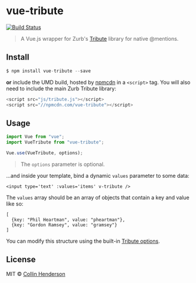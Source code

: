# vue-tribute

[![Build Status](https://travis-ci.org/syropian/vue-tribute.svg?branch=master)](https://travis-ci.org/syropian/vue-tribute)

> A Vue.js wrapper for Zurb's [Tribute](https://github.com/zurb/tribute) library for native @mentions.

## Install

```js
$ npm install vue-tribute --save
```

**or** include the UMD build, hosted by [npmcdn](https://npmcdn.com) in a `<script>` tag. You will also need to include the main Zurb Tribute library:

```js
<script src="js/tribute.js"></script>
<script src="//npmcdn.com/vue-tribute"></script>
```

## Usage

```js
import Vue from "vue";
import VueTribute from "vue-tribute";

Vue.use(VueTribute, options);
```

> The `options` parameter is optional.

...and inside your template, bind a dynamic `values` parameter to some data:

`<input type='text' :values='items' v-tribute />`

The `values` array should be an array of objects that contain a key and value like so:

```
[
  {key: "Phil Heartman", value: "pheartman"},
  {key: "Gordon Ramsey", value: "gramsey"}
]
```

You can modify this structure using the built-in [Tribute options](https://github.com/zurb/tribute#a-collection).

## License

MIT © [Collin Henderson](https://github.com/syropian)
